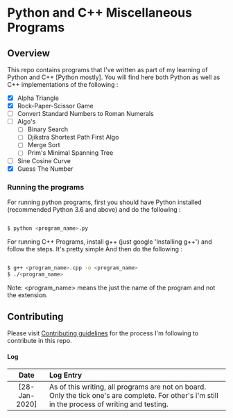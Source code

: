 # Python and C++ Miscellaneous Programs

## Overview

This repo contains programs that I've written as part of my learning of Python and C++ [Python mostly].
You will find here both Python as well as C++ implementations of the following :

- [x] Alpha Triangle
- [x] Rock-Paper-Scissor Game
- [ ] Convert Standard Numbers to Roman Numerals
- [ ] Algo's
    - [ ] Binary Search
    - [ ] Djikstra Shortest Path First Algo
    - [ ] Merge Sort
    - [ ] Prim's Minimal Spanning Tree
- [ ] Sine Cosine Curve
- [x] Guess The Number

### Running the programs

For running python programs, first you should have Python installed (recommended Python 3.6 and above) and do the following :

   ```bash

   $ python <program_name>.py

   ```

For running C++ Programs, install g++ (just google 'Installing g++') and follow the steps. It's pretty simple
And then do the following :

   ```bash

   $ g++ <program_name>.cpp -o <program_name>
   $ ./<program_name>
   
   ```

Note: \<program\_name\> means the just the name of the program and not the extension.

## Contributing

Please visit [Contributing guidelines](CONTRIBUTING.md) for the process I'm following to contribute in this repo.

#### Log

|  Date  | Log Entry |
| :---:  | :--- |
| [28-Jan-2020] | As of this writing, all programs are not on board. Only the tick one's are complete. For other's i'm still in the process of writing and testing. |

